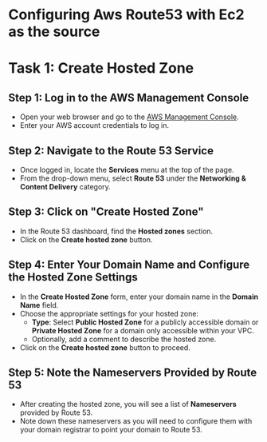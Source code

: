 # Configuring Aws Route53 with Ec2 as the source

# Task 1: Create Hosted Zone

## Step 1: Log in to the AWS Management Console
- Open your web browser and go to the [AWS Management Console](https://aws.amazon.com/console/).
- Enter your AWS account credentials to log in.

## Step 2: Navigate to the Route 53 Service
- Once logged in, locate the **Services** menu at the top of the page.
- From the drop-down menu, select **Route 53** under the **Networking & Content Delivery** category.

## Step 3: Click on "Create Hosted Zone"
- In the Route 53 dashboard, find the **Hosted zones** section.
- Click on the **Create hosted zone** button.

## Step 4: Enter Your Domain Name and Configure the Hosted Zone Settings
- In the **Create Hosted Zone** form, enter your domain name in the **Domain Name** field.
- Choose the appropriate settings for your hosted zone:
  - **Type**: Select **Public Hosted Zone** for a publicly accessible domain or **Private Hosted Zone** for a domain only accessible within your VPC.
  - Optionally, add a comment to describe the hosted zone.
- Click on the **Create hosted zone** button to proceed.

## Step 5: Note the Nameservers Provided by Route 53
- After creating the hosted zone, you will see a list of **Nameservers** provided by Route 53.
- Note down these nameservers as you will need to configure them with your domain registrar to point your domain to Route 53.

